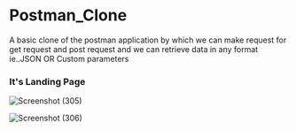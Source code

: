 # Postman_Clone

A basic clone of the postman application by which we can make request for get request and post request and we can retrieve data in any format ie..JSON OR Custom parameters 
<h3>It's Landing Page </h3>

![Screenshot (305)](https://user-images.githubusercontent.com/91051576/210050225-70f52ac9-668a-43c6-8abc-5d90670315fc.png)

![Screenshot (306)](https://user-images.githubusercontent.com/91051576/210050508-fe1c5298-6521-45c1-962e-1298405cff90.png)
